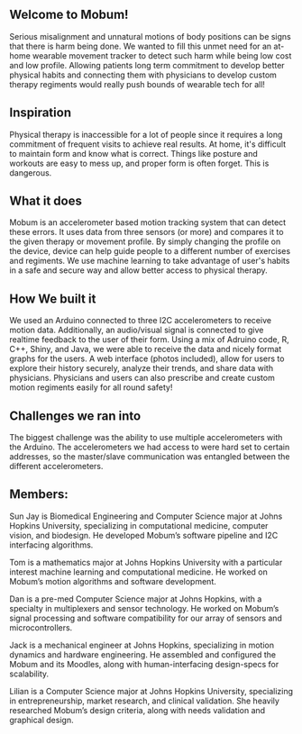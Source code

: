## Welcome to Mobum!
Serious misalignment and unnatural motions of body positions can be signs that there is harm being done. We wanted to fill this unmet need for an at-home wearable movement tracker to detect such harm while being low cost and low profile. Allowing patients long term commitment to develop better physical habits and connecting them with physicians to develop custom therapy regiments would really push bounds of wearable tech for all!

## Inspiration

Physical therapy is inaccessible for a lot of people since it requires a long commitment of frequent visits to achieve real results. At home, it's difficult to maintain form and know what is correct. Things like posture and workouts are easy to mess up, and proper form is often forget. This is dangerous.

## What it does

Mobum is an accelerometer based motion tracking system that can detect these errors. It uses data from three sensors (or more) and compares it to the given therapy or movement profile. By simply changing the profile on the device, device can help guide people to a different number of exercises and regiments. We use machine learning to take advantage of user's habits in a safe and secure way and allow better access to physical therapy.

## How We built it

We used an Arduino connected to three I2C accelerometers to receive motion data. Additionally, an audio/visual signal is connected to give realtime feedback to the user of their form. Using a mix of Adruino code, R, C++, Shiny, and Java, we were able to receive the data and nicely format graphs for the users. A web interface (photos included), allow for users to explore their history securely, analyze their trends, and share data with physicians. Physicians and users can also prescribe and create custom motion regiments easily for all round safety!

## Challenges we ran into

The biggest challenge was the ability to use multiple accelerometers with the Arduino. The accelerometers we had access to were hard set to certain addresses, so the master/slave communication was entangled between the different accelerometers.

## Members:

Sun Jay is Biomedical Engineering and Computer Science major at Johns Hopkins University, specializing in computational medicine, computer vision, and biodesign. He developed Mobum’s software pipeline and I2C interfacing algorithms.

Tom is a mathematics major at Johns Hopkins University with a particular interest machine learning and computational medicine. He worked on Mobum’s motion algorithms and software development.

Dan is a pre-med Computer Science major at Johns Hopkins, with a specialty in multiplexers and sensor technology. He worked on Mobum’s signal processing and software compatibility for our array of sensors and microcontrollers.

Jack is a mechanical engineer at Johns Hopkins, specializing in motion dynamics and hardware engineering. He assembled and configured the Mobum and its Moodles, along with human-interfacing design-specs for scalability.

Lilian is a Computer Science major at Johns Hopkins University, specializing in entrepreneurship, market research, and clinical validation. She heavily researched Mobum’s design criteria, along with needs validation and graphical design.
